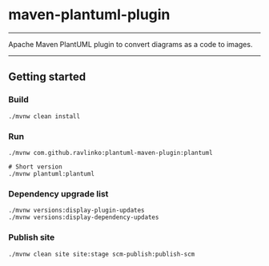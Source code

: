 # maven-plantuml-plugin

---

Apache Maven PlantUML plugin to convert diagrams as a code to images.

---

## Getting started

### Build

```shell
./mvnw clean install
```

### Run


```shell
./mvnw com.github.ravlinko:plantuml-maven-plugin:plantuml

# Short version
./mvnw plantuml:plantuml
```

### Dependency upgrade list

```shell
./mvnw versions:display-plugin-updates
./mvnw versions:display-dependency-updates
```

### Publish site

```shell
./mvnw clean site site:stage scm-publish:publish-scm
```